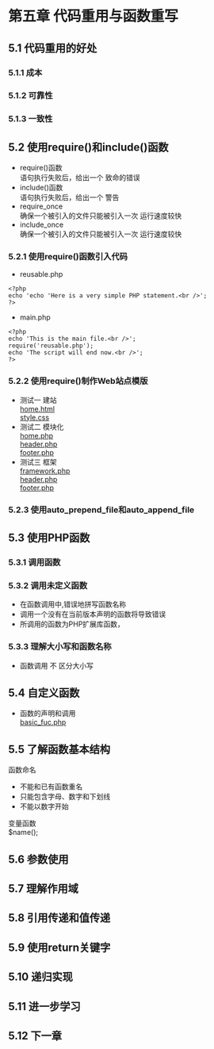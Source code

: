 # 第五章 代码重用与函数重写
## 5.1 代码重用的好处
### 5.1.1 成本
### 5.1.2 可靠性
### 5.1.3 一致性
## 5.2 使用require()和include()函数
* require()函数  
语句执行失败后，给出一个 致命的错误  
* include()函数  
语句执行失败后，给出一个 警告
* require_once  
确保一个被引入的文件只能被引入一次 运行速度较快
* include_once  
确保一个被引入的文件只能被引入一次 运行速度较快

### 5.2.1 使用require()函数引入代码
* reusable.php
```
<?php
echo 'echo 'Here is a very simple PHP statement.<br />';
?>
```
* main.php
```
<?php
echo 'This is the main file.<br />';
require('reusable.php');
echo 'The script will end now.<br />';
?>
```
### 5.2.2 使用require()制作Web站点模版
* 测试一 建站  
[home.html](../home.html)  
[style.css](../style.css)
* 测试二 模块化  
[home.php](../home.php)  
[header.php](../header.php)  
[footer.php](../footer.php)  
* 测试三 框架  
[framework.php](../framework.php)  
[header.php](../header.php)  
[footer.php](../footer.php)  

### 5.2.3 使用auto_prepend_file和auto_append_file

## 5.3 使用PHP函数
### 5.3.1 调用函数
### 5.3.2 调用未定义函数
* 在函数调用中,错误地拼写函数名称  
* 调用一个没有在当前版本声明的函数将导致错误  
* 所调用的函数为PHP扩展库函数，
### 5.3.3 理解大小写和函数名称
* 函数调用 不 区分大小写
## 5.4 自定义函数
* 函数的声明和调用  
[basic_fuc.php](../basic_func.php)
## 5.5 了解函数基本结构
函数命名  
* 不能和已有函数重名  
* 只能包含字母、数字和下划线  
* 不能以数字开始  

变量函数  
$name();  

## 5.6 参数使用

## 5.7 理解作用域

## 5.8 引用传递和值传递

## 5.9 使用return关键字

## 5.10 递归实现

## 5.11 进一步学习

## 5.12 下一章
